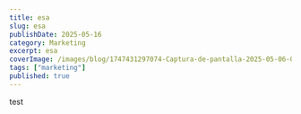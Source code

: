 ```yaml
---
title: esa
slug: esa
publishDate: 2025-05-16
category: Marketing
excerpt: esa
coverImage: /images/blog/1747431297074-Captura-de-pantalla-2025-05-06-085458.png
tags: ["marketing"]
published: true
---
```


test